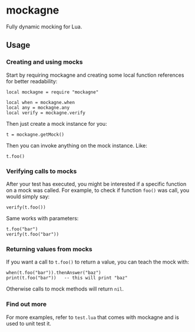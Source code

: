 mockagne
========

Fully dynamic mocking for Lua.

## Usage
### Creating and using mocks
Start by requiring mockagne and creating some local function references for better readability:

    local mockagne = require "mockagne"
    
    local when = mockagne.when
    local any = mockagne.any
    local verify = mockagne.verify

Then just create a mock instance for you:

	t = mockagne.getMock()

Then you can invoke anything on the mock instance. Like:

    t.foo()

### Verifying calls to mocks
After your test has executed, you might be interested if a specific function on a mock was called. For example, to check if function `foo()` was call, you would simply say:

    verify(t.foo())

Same works with parameters:

    t.foo("bar")
    verify(t.foo("bar"))

### Returning values from mocks
If you want a call to `t.foo()` to return a value, you can teach the mock with:

    when(t.foo("bar")).thenAnswer("baz")
    print(t.foo("bar"))   -- this will print "baz"

Otherwise calls to mock methods will return `nil`.

### Find out more
For more examples, refer to `test.lua` that comes with mockagne and is used to unit test it.

